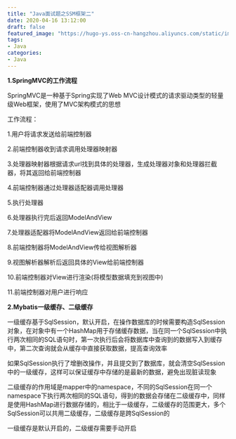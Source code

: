 ```yaml
---
title: "Java面试题之SSM框架二"
date: 2020-04-16 13:12:00
draft: false
featured_image: "https://hugo-ys.oss-cn-hangzhou.aliyuncs.com/static/img/java.png"
tags:
- Java
categories: 
- Java
---
```

**1.SpringMVC的工作流程**

SpringMVC是一种基于Spring实现了Web MVC设计模式的请求驱动类型的轻量级Web框架，使用了MVC架构模式的思想

工作流程：

1.用户将请求发送给前端控制器

2.前端控制器收到请求调用处理器映射器

3.处理器映射器根据请求url找到具体的处理器，生成处理器对象和处理器拦截器，将其返回给前端控制器

4.前端控制器通过处理器适配器调用处理器

5.执行处理器

6.处理器执行完后返回ModelAndView

7.处理器适配器将ModelAndView返回给前端控制器

8.前端控制器将ModelAndView传给视图解析器

9.视图解析器解析后返回具体的View给前端控制器

10.前端控制器对View进行渲染(将模型数据填充到视图中)

11.前端控制器对用户进行响应

**2.Mybatis一级缓存、二级缓存**

一级缓存基于SqlSession，默认开启，在操作数据库的时候需要构造SqlSession对象，在对象中有一个HashMap用于存储缓存数据，当在同一个SqlSession中执行两次相同的SQL语句时，第一次执行后会将数据库中查询到的数据写入到缓存中，第二次查询就会从缓存中直接获取数据，提高查询效率

如果SqlSession执行了增删改操作，并且提交到了数据库，就会清空SqlSession中的一级缓存，这样可以保证缓存中存储的是最新的数据，避免出现脏读现象

二级缓存的作用域是mapper中的namespace，不同的SqlSession在同一个namespace下执行两次相同的SQL语句，得到的数据会存储在二级缓存中，同样是使用HashMap进行数据存储的，相比于一级缓存，二级缓存的范围更大，多个SqlSession可以共用二级缓存，二级缓存是跨SqlSession的

一级缓存是默认开启的，二级缓存需要手动开启